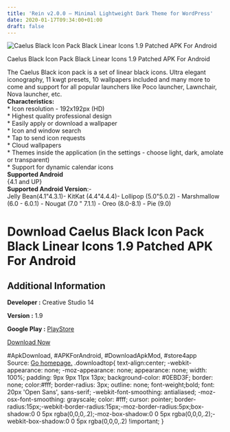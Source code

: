 ```yaml
---
title: 'Rein v2.0.0 – Minimal Lightweight Dark Theme for WordPress'
date: 2020-01-17T09:34:00+01:00
draft: false
---
```


![Caelus Black Icon Pack Black Linear Icons 1.9 Patched APK For Android](https://i2.wp.com/apkhome.net/wp-content/uploads/2020/01/Caelus-Black-Icon-Pack-Black-Linear-Icons-1.9-Patched.png "Caelus Black Icon Pack Black Linear Icons 1.9 Patched APK For Android")

  

Caelus Black Icon Pack Black Linear Icons 1.9 Patched APK For Android

The Caelus Black icon pack is a set of linear black icons. Ultra elegant iconography, 11 kwgt presets, 10 wallpapers included and many more to come and support for all popular launchers like Poco launcher, Lawnchair, Nova launcher, etc.  
**Characteristics:**  
\* Icon resolution - 192x192px (HD)  
\* Highest quality professional design  
\* Easily apply or download a wallpaper  
\* Icon and window search  
\* Tap to send icon requests  
\* Cloud wallpapers  
\* Themes inside the application (in the settings - choose light, dark, amolate or transparent)  
\* Support for dynamic calendar icons  
**Supported Android**  
{4.1 and UP}  
**Supported Android Version**:-  
Jelly Bean(4.1"4.3.1)- KitKat (4.4"4.4.4)- Lollipop (5.0"5.0.2) - Marshmallow (6.0 - 6.0.1) - Nougat (7.0 " 7.1.1) - Oreo (8.0-8.1) - Pie (9.0)

Download Caelus Black Icon Pack Black Linear Icons 1.9 Patched APK For Android
==============================================================================

Additional Information
----------------------

**Developer :** Creative Studio 14

**Version :** 1.9

**Google Play :** [PlayStore](https://play.google.com/store/apps/details?id=studio14.application.caelusblack)

  

[Download Now](https://store4app.co/post/caelus-black-icon-pack-black-linear-icons-1-9-patched-apk-for-android_1579173988)

  
#ApkDownload, #APKForAndroid, #DownloadApkMod, #store4app  
Source: [Go homepage.](https://store4app.co/post/caelus-black-icon-pack-black-linear-icons-1-9-patched-apk-for-android_1579173988) .downloadtop{ text-align:center; -webkit-appearance: none; -moz-appearance: none; appearance: none; width: 100%; padding: 9px 9px 11px 13px; background-color: #0EBD3F; border: none; color:#fff; border-radius: 3px; outline: none; font-weight;bold; font: 20px 'Open Sans', sans-serif; -webkit-font-smoothing: antialiased; -moz-osx-font-smoothing: grayscale; color: #fff; cursor: pointer; border-radius:15px;-webkit-border-radius:15px;-moz-border-radius:5px;box-shadow:0 0 5px rgba(0,0,0,.2);-moz-box-shadow:0 0 5px rgba(0,0,0,.2);-webkit-box-shadow:0 0 5px rgba(0,0,0,.2) !important; }